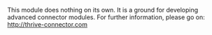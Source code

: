 This module does nothing on its own. It is a ground for developing
advanced connector modules. For further information, please go on:
<http://thrive-connector.com>
